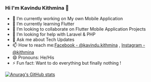 ### Hi I'm Kavindu Kithmina 👋


- 🔭 I’m currently working on My own Mobile Application
- 🌱 I’m currently learning Flutter
- 👯 I’m looking to collaborate on Flutter Mobile Application Projects
- 🤔 I’m looking for help with Laravel & PHP
- 💬 Ask me about Tech Updates
- 📫 How to reach me:[Facebook - @kavindu.kithmina](https://www.facebook.com/kavindu.kithmina/) , [Instagram -@kithmina](https://www.instagram.com/k_i_t_h_m_i_n_a_/)
- 😄 Pronouns: He/His
- ⚡ Fun fact: Want to do everything but finally nothing !


[![Anurag's GitHub stats](https://github-readme-stats.vercel.app/api?username=kkithmina)](https://github.com/anuraghazra/github-readme-stats)


